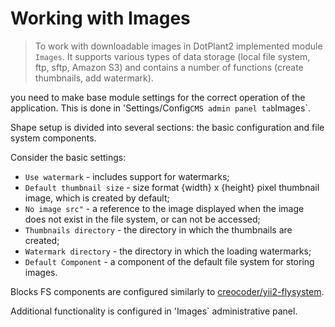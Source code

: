 # Working with Images

> To work with downloadable images in DotPlant2 implemented module `Images`. It supports various types of data storage (local file system, ftp, sftp, Amazon S3) and contains a number of functions (create thumbnails, add watermark).

you need to make base module settings for the correct operation of the application. This is done in 'Settings/Config` CMS admin panel tab `Images`.

Shape setup is divided into several sections: the basic configuration and file system components.

Consider the basic settings:

* `Use watermark` - includes support for watermarks;
* `Default thumbnail size` -  size format {width} x {height} pixel thumbnail image, which is created by default;
* `No image src"` -  a reference to the image displayed when the image does not exist in the file system, or can not be accessed;
* `Thumbnails directory` - the directory in which the thumbnails are created;
* `Watermark directory` - the directory in which the loading watermarks;
* `Default Component` - a component of the default file system for storing images.

Blocks FS components are configured similarly to [creocoder/yii2-flysystem](https://github.com/creocoder/yii2-flysystem).

Additional functionality is configured in 'Images` administrative panel.
